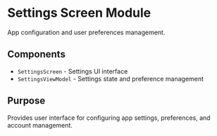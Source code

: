 # Settings Screen Module

App configuration and user preferences management.

## Components
- `SettingsScreen` - Settings UI interface
- `SettingsViewModel` - Settings state and preference management

## Purpose
Provides user interface for configuring app settings, preferences, and account management.
